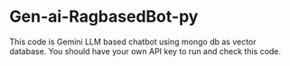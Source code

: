 # Gen-ai-RagbasedBot-py
This code is Gemini LLM based chatbot using mongo db as vector database. You should have your own API key to run and check this code.
